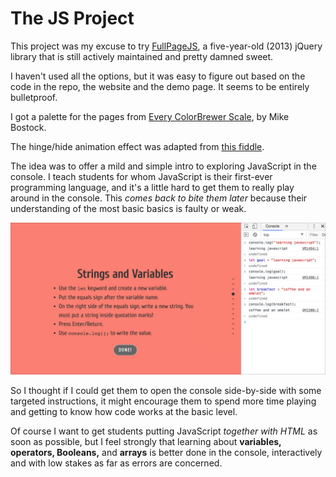 # The JS Project

This project was my excuse to try [FullPageJS](https://alvarotrigo.com/fullPage/), a five-year-old (2013) jQuery library that is still actively maintained and pretty damned sweet.

I haven't used all the options, but it was easy to figure out based on the code in the repo, the website and the demo page. It seems to be entirely bulletproof.

I got a palette for the pages from [Every ColorBrewer Scale](https://bl.ocks.org/mbostock/5577023), by Mike Bostock.

The hinge/hide animation effect was adapted from [this fiddle](http://jsfiddle.net/TFfGL/117/).

The idea was to offer a mild and simple intro to exploring JavaScript in the console. I teach students for whom JavaScript is their first-ever programming language, and it's a little hard to get them to really play around in the console. This *comes back to bite them later* because their understanding of the most basic basics is faulty or weak.

![Screenshot of JavaScript console](images/fullscreenshot.png)

So I thought if I could get them to open the console side-by-side with some targeted instructions, it might encourage them to spend more time playing and getting to know how code works at the basic level.

Of course I want to get students putting JavaScript *together with HTML* as soon as possible, but I feel strongly that learning about **variables, operators, Booleans,** and **arrays** is better done in the console, interactively and with low stakes as far as errors are concerned.
